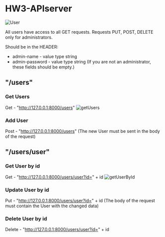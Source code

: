 


# HW3-APIserver

![User](https://github.com/Stas-sH/HW3-APIserver/assets/64601990/dd275a58-1171-44e8-bf97-b0974f5aa156)

All users have access to all GET requests.
Requests PUT, POST, DELETE only for administrators.

Should be in the HEADER: 
* admin-name - value type string
* admin-password - value type string
(If you are not an administrator, these fields should be empty.)


## "/users"
### Get Users
  Get - "http://127.0.0.1:8000/users"
  ![getUsers](https://github.com/Stas-sH/HW3-APIserver/assets/64601990/4e345117-da32-4eac-88bb-56c9076cde3b)

### Add User
  Post - "http://127.0.0.1:8000/users"
  (The new User must be sent in the body of the request)



## "/users/user"
### Get User by id
  Get - "http://127.0.0.1:8000/users/user?id=" + id
  ![getUserById](https://github.com/Stas-sH/HW3-APIserver/assets/64601990/b55040b3-6e49-4234-b57f-4b7c4a7a9c5c)
  
### Update User by id
  Put - "http://127.0.0.1:8000/users/user?id=" + id
  (The body of the request must contain the User with the changed data)

### Delete User by id
  Delete - "http://127.0.0.1:8000/users/user?id=" + id
